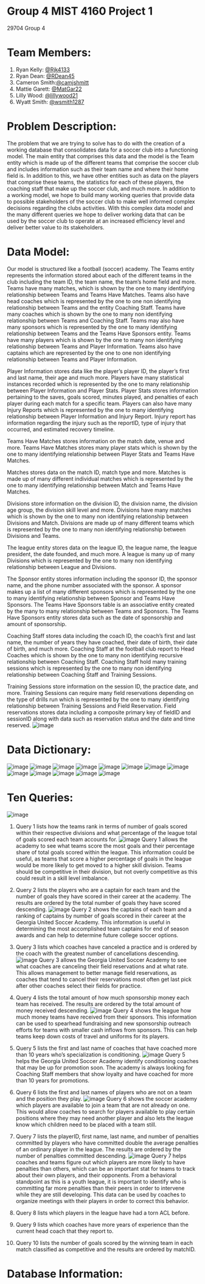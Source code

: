 # Group 4 MIST 4160 Project 1
29704 Group 4

# Team Members:
1. Ryan Kelly: [@Rjk4133](https://github.com/Rjk4133)
2. Ryan Dean: [@RDean45](https://github.com/RDean45)
3. Cameron Smith:[@camjshmitt](https://github.com/camjshmitt)
4. Mattie Garett: [@MatGar22](https://github.com/MatGar22)
5. Lilly Wood: [@lillywood21](https://github.com/lillywood1)
7. Wyatt Smith: [@wsmith1287](https://github.com/wsmith1287)

# Problem Description:
The problem that we are trying to solve has to do with the creation of a working database that consolidates data for a soccer club into a functioning model. The main entity that comprises this data and the model is the Team entity which is made up of the different teams that comprise the soccer club and includes information such as their team name and where their home field is. In addition to this, we have other entities such as data on the players that comprise these teams, the statistics for each of these players, the coaching staff that make up the soccer club, and much more. In addition to a working model, we hope to build many working queries that provide data to possible stakeholders of the soccer club to make well informed complex decisions regarding the clubs activities. With this complex data model and the many different queries we hope to deliver working data that can be used by the soccer club to operate at an increased efficiency level and deliver better value to its stakeholders.
# Data Model:
Our model is structured like a football (soccer) academy. The Teams entity represents the information stored about each of the different teams in the club including the team ID, the team name, the team’s home field and more. Teams have many matches, which is shown by the one to many identifying relationship between Teams and Teams Have Matches. Teams also have head coaches which is represented by the one to one non identifying relationship between Teams and the entity Coaching Staff. Teams have many coaches which is shown by the one to many non identifying relationship between Teams and Coaching Staff. Teams may also have many sponsors which is represented by the one to many identifying relationship between Teams and the Teams Have Sponsors entity. Teams have many players which is shown by the one to many non identifying relationship between Teams and Player Information. Teams also have captains which are represented by the one to one non identifying relationship between Teams and Player Information.

Player Information stores data like the player’s player ID, the player’s first and last name, their age and much more. Players have many statistical instances recorded which is represented by the one to many relationship between Player Information and Player Stats. Player Stats stores information pertaining to the saves, goals scored, minutes played, and penalties of each player during each match for a specific team. Players can also have many Injury Reports which is represented by the one to many identifying relationship between Player Information and Injury Report. Injury report has information regarding the injury such as the reportID, type of injury that occurred, and estimated recovery timeline.

Teams Have Matches stores information on the match date, venue and more. Teams Have Matches stores many player stats which is shown by the one to many identifying relationship between Player Stats and Teams Have Matches.

Matches stores data on the match ID, match type and more. Matches is made up of many different individual matches which is represented by the one to many identifying relationship between Match and Teams Have Matches.

Divisions store information on the division ID, the division name, the division age group, the division skill level and more. Divisions have many matches which is shown by the one to many non identifying relationship between Divisions and Match. Divisions are made up of many different teams which is represented by the one to many non identifying relationship between Divisions and Teams.

The league entity stores data on the league ID, the league name, the league president, the date founded, and much more. A league is many up of many Divisions which is represented by the one to many non identifying relationship between League and Divisions.

The Sponsor entity stores information including the sponsor ID, the sponsor name, and the phone number associated with the sponsor. A sponsor makes up a list of many different sponsors which is represented by the one to many identifying relationship between Sponsor and Teams Have Sponsors. The Teams Have Sponsors table is an associative entity created by the many to many relationship between Teams and Sponsors. The Teams Have Sponsors entity stores data such as the date of sponsorship and amount of sponsorship.

Coaching Staff stores data including the coach ID, the coach’s first and last name, the number of years they have coached, their date of birth, their date of birth, and much more. Coaching Staff at the football club report to Head Coaches which is shown by the one to many non identifying recursive relationship between Coaching Staff. Coaching Staff hold many training sessions which is represented by the one to many non identifying relationship between Coaching Staff and Training Sessions.

Training Sessions store information on the session ID, the practice date, and more. Training Sessions can require many field reservations depending on the type of drills run which is represented by the one to many identifying relationship between Training Sessions and Field Reservation. Field reservations stores data including a composite primary key of fieldID and sessionID along with data such as reservation status and the date and time reserved.
![image](https://github.com/RDean45/MISTGroup4Project1/assets/148080144/b740ed9c-8cea-4e99-a373-def0122ca7cb)

# Data Dictionary:
![image](https://github.com/RDean45/MISTGroup4Project1/assets/148080144/fd1bf9de-c141-48d6-b08c-f6f2a2337831)
![image](https://github.com/RDean45/MISTGroup4Project1/assets/148080144/bf115d89-1977-4b77-9287-f58dc24f05bb)
![image](https://github.com/RDean45/MISTGroup4Project1/assets/148080144/ef65353f-04c4-45bc-93dc-55118ea95b4b)
![image](https://github.com/RDean45/MISTGroup4Project1/assets/148080144/87a95b5e-ddb7-499b-bc97-1f38174fd36f)
![image](https://github.com/RDean45/MISTGroup4Project1/assets/148080144/cd03e9e8-0e51-4cbe-a96b-2671c5712bbe)
![image](https://github.com/RDean45/MISTGroup4Project1/assets/148080144/d87e990d-506b-438c-b5ba-3e92917b8a92)
![image](https://github.com/RDean45/MISTGroup4Project1/assets/148080144/402984b2-36db-41bb-a852-a1af8c9f8448)
![image](https://github.com/RDean45/MISTGroup4Project1/assets/148080144/a53985ab-d490-46c1-a836-120a5a5cc911)
![image](https://github.com/RDean45/MISTGroup4Project1/assets/148080144/cf43e3d2-7927-4b10-a5a0-2566259bcdb9)
![image](https://github.com/RDean45/MISTGroup4Project1/assets/148080144/96921523-a49a-4325-b705-052310954f30)
![image](https://github.com/RDean45/MISTGroup4Project1/assets/148080144/0adcb6e0-c79c-4394-a07c-5041e142d77c)
![image](https://github.com/RDean45/MISTGroup4Project1/assets/148080144/324e9fe8-e00b-4818-a0aa-556cc3bd4db4)
![image](https://github.com/RDean45/MISTGroup4Project1/assets/148080144/1b5b877a-3d2d-4002-a4f1-6bddae739793)

# Ten Queries:
![image](https://github.com/RDean45/MISTGroup4Project1/assets/148080144/e84a4a92-15bb-4fd3-977a-d5b05d59ee0d)
1. Query 1 lists how the teams rank in terms of number of goals scored within their respective divisions and what percentage of the league total of goals scored each team accounts for.
![image](https://github.com/RDean45/MISTGroup4Project1/assets/148080144/b1377d73-534f-4968-b0bc-63cc998dd8c7)
Query 1 allows the academy to see what teams score the most goals and their percentage share of total goals scored within the league. This information could be useful, as teams that score a higher percentage of goals in the league would be more likely to get moved to a higher skill division. Teams should be competitive in their division, but not overly competitive as this could result in a skill level imbalance.
2. Query 2 lists the players who are a captain for each team and the number of goals they have scored in their career at the academy. The results are ordered by the total number of goals they have scored descending.
![image](https://github.com/RDean45/MISTGroup4Project1/assets/148080144/3c635ac5-b6f9-497a-8640-da0bdf3bbca3)
Query 2 shows the captains of each team and a ranking of captains by number of goals scored in their career at the Georgia United Soccer Academy. This information is useful in determining the most accomplished team captains for end of season awards and can help to determine future college soccer options.
3. Query 3 lists which coaches have canceled a practice and is ordered by the coach with the greatest number of cancellations descending.
![image](https://github.com/RDean45/MISTGroup4Project1/assets/148080144/7a633dc1-1d94-4767-b38e-3ab69b29f37f)
Query 3 allows the Georgia United Soccer Academy to see what coaches are canceling their field reservations and at what rate. This allows management to better manage field reservations, as coaches that tend to cancel their reservations most often get last pick after other coaches select their fields for practice.
4. Query 4 lists the total amount of how much sponsorship money each team has received. The results are ordered by the total amount of money received descending.
![image](https://github.com/RDean45/MISTGroup4Project1/assets/148080144/68fbddf0-6a6d-4ba6-82c5-aba907c099f6)
Query 4 shows the league how much money teams have received from their sponsors. This information can be used to spearhead fundraising and new sponsorship outreach efforts for teams with smaller cash inflows from sponsors. This can help teams keep down costs of travel and uniforms for its players.
5. Query 5 lists the first and last name of coaches that have coached more than 10 years who’s specialization is conditioning.
![image](https://github.com/RDean45/MISTGroup4Project1/assets/148080144/0935563a-89e6-46be-9418-98a4a24f7aba)
Query 5 helps the Georgia United Soccer Academy identify conditioning coaches that may be up for promotion soon. The academy is always looking for Coaching Staff members that show loyalty and have coached for more than 10 years for promotions.
6. Query 6 lists the first and last names of players who are not on a team and the position they play.
![image](https://github.com/RDean45/MISTGroup4Project1/assets/148080144/fe59d529-f9e5-4dce-941d-395799731913)
Query 6 shows the soccer academy which players are available to join a team that are not already on one. This would allow coaches to search for players available to play certain positions where they may need another player and also lets the league know which children need to be placed with a team still.
7. Query 7 lists the playerID, first name, last name, and number of penalties committed by players who have committed double the average penalties of an ordinary player in the league. The results are ordered by the number of penalties committed descending.
![image](https://github.com/RDean45/MISTGroup4Project1/assets/148080144/baa74ffe-48c2-41ca-a49c-0e5504d1d229)
Query 7 helps coaches and teams figure out which players are more likely to have penalties than others, which can be an important stat for teams to track about their own players, and their opponents. From a behavioral standpoint as this is a youth league, it is important to identify who is committing far more penalties than their peers in order to intervene while they are still developing. This data can be used by coaches to organize meetings with their players in order to correct this behavior.
8. Query 8 lists which players in the league have had a torn ACL before.

9. Query 9 lists which coaches have more years of experience than the current head coach that they report to.

10. Query 10 lists the number of goals scored by the winning team in each match classified as competitive and the results are ordered by matchID.

# Database Information:
